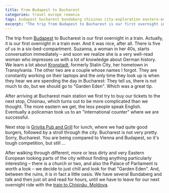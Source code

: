 ```yaml
---
title: From Budapest to Bucharest
categories: travel europe romania
tags: budapest bucharest bundaberg chisinau city-exploration eastern-europe german-history grivita moldova overnight-train palace-of-parliament romanian-cities transylvania train-journey travel
excerpt: "The trip from Budapest to Bucharest is our first overnight in a train. Actually, it is our first overnight in a train ever. And it was nice, after all. There is five of us in a six-bed-compartment. Suzanna, a woman in her 40s, starts conversation immediately – and soon we realize she is a very well-read woman who impresses us with a lot of knowledge about German history. We learn a lot about Kronstadt."
---
```


The trip from [Budapest](/?p=2028) to Bucharest is our first overnight in a train. Actually, it is our first overnight in a train ever. And it was nice, after all. There is five of us in a six-bed-compartment. Suzanna, a woman in her 40s, starts conversation immediately – and soon we realize she is a very well-read woman who impresses us with a lot of knowledge about German history. We learn a lot about [Kronstadt](https://en.wikipedia.org/wiki/Bra%C8%99ov), formerly Stalin City, her hometown in Transylvania. The other two are a couple whose names I forgot. They are constantly working on their laptops and the only time they look up is when they hear we are spending the day in Bucharest: They tell us, there is not much to do, but we should go to "Garden Eden". Which was a great tip.

After arriving at Bucharest main station we first try to buy our tickets to the next stop, Chisinau, which turns out to be more complicated than we thought. The more eastern we get, the less people speak English. Eventually a policeman took us to an "international counter" where we are successful.

Next stop is [Grivita Pub and Grill](https://www.facebook.com/GrivitaPubAndGrill/) for lunch, where we had quite good burgers, followed by a stroll through the city. Bucharest is not very pretty. Sorry, Bucharest. You are being compared to Vienna and Budapest, so it's tough competition, but still ...

After walking through different, more or less dirty and very Eastern European looking parts of the city without finding anything particularly interesting – there is a church or two, and also the Palace of Parliament is worth a look – we decide to just chill and look for that "Garden Eden". And, between the ruins, it is in fact a little oasis. We have several Bundaberg and talk and then just sit and read for hours, until we have to leave for our next overnight ride with the [train to Chișinău, Moldova](/?p=786).
